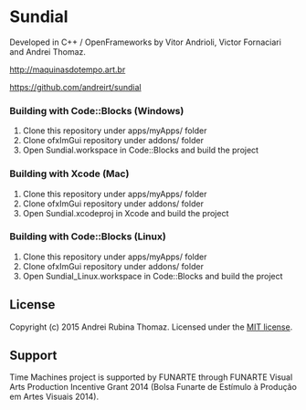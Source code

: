 # Sundial

Developed in C++ / OpenFrameworks by Vitor Andrioli, Victor Fornaciari and Andrei Thomaz.

http://maquinasdotempo.art.br

https://github.com/andreirt/sundial

### Building with Code::Blocks (Windows)

1. Clone this repository under apps/myApps/ folder
2. Clone ofxImGui repository under addons/ folder
3. Open Sundial.workspace in Code::Blocks and build the project

### Building with Xcode (Mac)

1. Clone this repository under apps/myApps/ folder
2. Clone ofxImGui repository under addons/ folder
3. Open Sundial.xcodeproj in Xcode and build the project

### Building with Code::Blocks (Linux)

1. Clone this repository under apps/myApps/ folder
2. Clone ofxImGui repository under addons/ folder
3. Open Sundial_Linux.workspace in Code::Blocks and build the project

## License

Copyright (c) 2015 Andrei Rubina Thomaz. Licensed under the [MIT license](bin/license.txt).

## Support

Time Machines project is supported by FUNARTE through FUNARTE Visual Arts Production Incentive Grant 2014 (Bolsa Funarte de Estímulo à Produção em Artes Visuais 2014).
